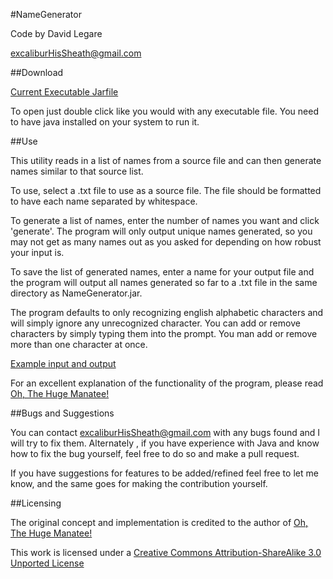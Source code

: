 #NameGenerator

Code by David Legare

excaliburHisSheath@gmail.com

##Download

[Current Executable Jarfile](https://github.com/excaliburHisSheath/NameGenerator/raw/master/NameGenerator.jar)

To open just double click like you would with any executable file. You need to have java installed on your system to run it.

##Use

This utility reads in a list of names from a source file and can then generate names similar to that source list.

To use, select a .txt file to use as a source file. The file should be formatted to have each name separated by whitespace.

To generate a list of names, enter the number of names you want and click 'generate'. The program will only output unique names generated, so you may not get as many names out as you asked for depending on how robust your input is.

To save the list of generated names, enter a name for your output file and the program will output all names generated so far to a .txt file in the same directory as NameGenerator.jar.

The program defaults to only recognizing english alphabetic characters and will simply ignore any unrecognized character. You can add or remove characters by simply typing them into the prompt. You man add or remove more than one character at once.

[Example input and output](https://docs.google.com/spreadsheet/ccc?key=0AuEzVS4v3FaddENNS1dNT0ZiRThlajBRczE4ZHZwSXc)

For an excellent explanation of the functionality of the program, please read [Oh, The Huge Manatee!](http://ohthehugemanatee.net/2009/10/the-magical-word-o-matic-or-markov-text-analysis-for-fun-and-non-profit/)

##Bugs and Suggestions

You can contact excaliburHisSheath@gmail.com with any bugs found and I will try to fix them. Alternately 
, if you have experience with Java and know how to fix the bug yourself, feel free to do so and make a pull request.

If you have suggestions for features to be added/refined feel free to let me know, and the same goes for making the contribution yourself.

##Licensing

The original concept and implementation is credited to the author of [Oh, The Huge Manatee!](http://ohthehugemanatee.net/2009/10/the-magical-word-o-matic-or-markov-text-analysis-for-fun-and-non-profit/)

This work is licensed under a [Creative Commons Attribution-ShareAlike 3.0 Unported License](http://creativecommons.org/licenses/by-sa/3.0/)
